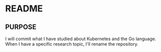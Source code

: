 # README
## PURPOSE
I will commit what I have studied about Kubernetes and the Go language.
When I have a specific research topic, I'll rename the repository.
